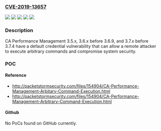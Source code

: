 ### [CVE-2019-13657](https://cve.mitre.org/cgi-bin/cvename.cgi?name=CVE-2019-13657)
![](https://img.shields.io/static/v1?label=Product&message=CA%20Performance%20Management&color=blue)
![](https://img.shields.io/static/v1?label=Version&message=3.5.x%20&color=brightgreen)
![](https://img.shields.io/static/v1?label=Version&message=3.6.x%20before%203.6.9%20&color=brightgreen)
![](https://img.shields.io/static/v1?label=Version&message=3.7.x%20before%203.7.4%20&color=brightgreen)
![](https://img.shields.io/static/v1?label=Vulnerability&message=CWE-798%20Use%20of%20Hard-coded%20Credentials&color=brightgreen)

### Description

CA Performance Management 3.5.x, 3.6.x before 3.6.9, and 3.7.x before 3.7.4 have a default credential vulnerability that can allow a remote attacker to execute arbitrary commands and compromise system security.

### POC

#### Reference
- http://packetstormsecurity.com/files/154904/CA-Performance-Management-Arbitary-Command-Execution.html
- http://packetstormsecurity.com/files/154904/CA-Performance-Management-Arbitrary-Command-Execution.html

#### Github
No PoCs found on GitHub currently.

